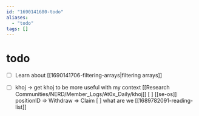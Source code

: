 ```yaml
---
id: "1690141680-todo"
aliases:
  - "todo"
tags: []
---
```


# todo

- [ ] Learn about [[1690141706-filtering-arrays|filtering arrays]]
- [ ] khoj -> get khoj to be more useful with my context [[Research Communities/NERD/Member_Logs/At0x_Daily/khoj]]
[ ]  [[se-os]] positionID => Withdraw => Claim
[ ] what are we [[1689782091-reading-list]]


